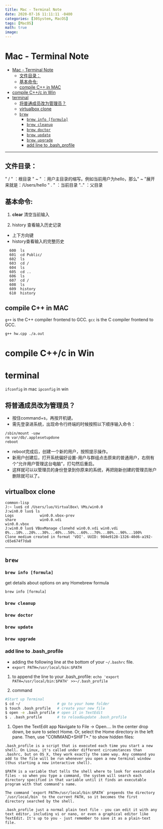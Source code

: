 ```yaml
---
title: Mac - Terminal Note
date: 2020-07-16 11:11:11 -0400
categories: [30System, MacOS]
tags: [MacOS]
math: true
image:
---
```



# Mac - Terminal Note

- [Mac - Terminal Note](#mac---terminal-note)
  - [文件目录：](#文件目录)
  - [基本命令:](#基本命令)
  - [compile C++ in MAC](#compile-c-in-mac)
- [compile C++/c in Win](#compile-cc-in-win)
- [terminal](#terminal)
  - [将普通成员改为管理员？](#将普通成员改为管理员)
  - [virtualbox clone](#virtualbox-clone)
  - [`brew`](#brew)
    - [`brew info [formula]`](#brew-info-formula)
    - [`brew cleanup`](#brew-cleanup)
    - [`brew doctor`](#brew-doctor)
    - [`brew update`](#brew-update)
    - [`brew upgrade`](#brew-upgrade)
    - [add line to .bash\_profile](#add-line-to-bash_profile)


---

## 文件目录：
" / "  ：根目录
" ~ " ：用户主目录的缩写。例如当前用户为hello，那么" ~ "展开来就是：/Users/hello
" . "  ：当前目录
".."   ：父目录

## 基本命令:

1. **clear** 清空当前输入

2. history 查看输入历史记录
- 上下方向键
- history查看输入的完整历史

```
  600  ls
  601  cd Public/
  602  ls
  603  cd /
  604  ls
  605  cd ..
  606  ls
  607  cd /
  608  ls
  609  history
  610  history
```

## compile C++ in MAC

`g++` is the C++ compiler frontend to GCC.
`gcc` is the C compiler frontend to GCC.

`g++ hw.cpp ./a.out`

# compile C++/c in Win
 
# terminal
`ifconfig` in mac
`ipconfig` in win


## 将普通成员改为管理员？
- 按住command+s，再按开机键。
- 需先登录进系统，出现命令行终端的时候按照以下顺序输入命令：

```
/sbin/mount -uaw
rm var/db/.applesetupdone
reboot
```

- reboot完成后，创建一个新的用户，按照提示操作。
- 新用户创建后，打开系统偏好设置-用户与群组点击原来的普通用户，右侧有个“允许用户管理这台电脑”，打勾然后重启。
- 这样就可以以管理员的身份登录到你原来的系统，再把刚新创建的管理员账户删除就可以了。


## virtualbox clone

```
common-lisp
J:~ luo$ cd /Users/luo/VirtualBox\ VMs/win0.0
J:win0.0 luo$ ls
Logs			win0.0.vbox-prev
share			win0.0.vdi
win0.0.vbox
J:win0.0 luo$ VBoxManage clonehd win0.0.vdi win0.vdi
0%...10%...20%...30%...40%...50%...60%...70%...80%...90%...100%
Clone medium created in format 'VDI'. UUID: 984e9128-1326-40d6-a192-c65e674f7da8
```


---



## `brew`

### `brew info [formula]`

get details about options on any Homebrew formula

`brew info [formula]`

### `brew cleanup`

### `brew doctor`

### `brew update`

### `brew upgrade`

### add line to .bash_profile

- adding the following line at the bottom of your `~/.bashrc` file.
- `export PATH=/usr/local/bin:$PATH`

1. to append the line to your .bash_profile:
`echo 'export PATH=/usr/local/bin:$PATH' >>~/.bash_profile`


2. command

```bash
#Start up Terminal
$ cd ~/                 # go to your home folder
$ touch .bash_profile   # create your new file
$ open -e .bash_profile # open it in TextEdit
$ . .bash_profile       # to reload&update .bash_profile
```

1. Open the TextEdit app
Navigate to File → Open.... In the center drop down, be sure to select Home. Or, select the Home directory in the left pane. Then, use "COMMAND+SHIFT+." to show hidden files:

```
.bash_profile is a script that is executed each time you start a new shell. On Linux, it's called under different circumstances than .bashrc, but on OS X, they work exactly the same way. Any command you add to the file will be run whenever you open a new terminal window (thus starting a new interactive shell).

$PATH is a variable that tells the shell where to look for executable files - so when you type a command, the system will search each directory specified in that variable until it finds an executable program with that command's name.

The command `export PATH=/usr/local/bin:$PATH` prepends the directory `/usr/local/bin` to the current PATH, so it becomes the first directory searched by the shell.

.bash_profile just a normal plain text file - you can edit it with any text editor, including vi or nano, or even a graphical editor like TextEdit. It's up to you - just remember to save it as a plain-text file.
```
